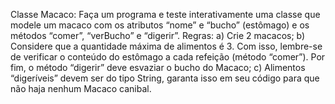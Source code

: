 Classe Macaco:
Faça um programa e teste interativamente uma classe que modele um macaco com os atributos “nome”
e “bucho” (estômago) e os métodos “comer”, “verBucho” e “digerir”.
Regras:
a) Crie 2 macacos;
b) Considere que a quantidade máxima de alimentos é 3. Com isso,
lembre-se de verificar o conteúdo do estômago a cada refeição (método “comer”).
Por fim, o método “digerir” deve esvaziar o bucho do Macaco;
c) Alimentos “digeríveis” devem ser do tipo String, garanta isso em seu código para que não haja
nenhum Macaco canibal.
 
